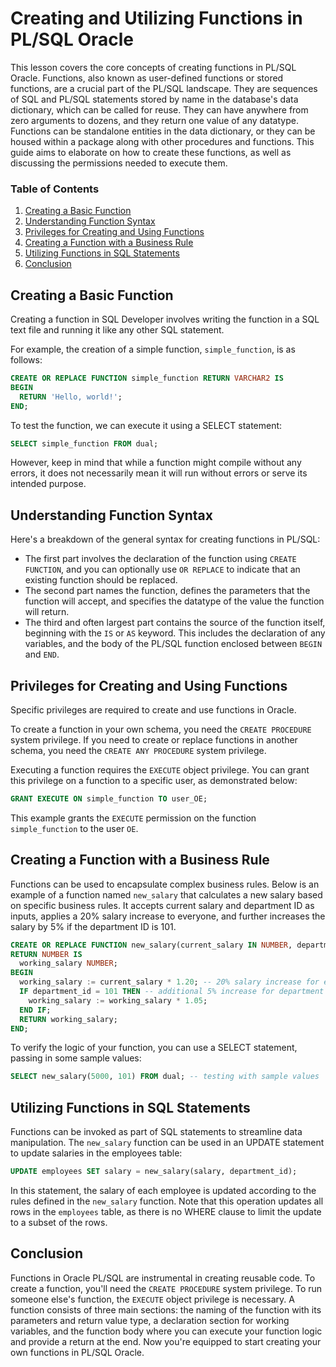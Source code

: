 # Creating and Utilizing Functions in PL/SQL Oracle

This lesson covers the core concepts of creating functions in PL/SQL Oracle. Functions, also known as user-defined functions or stored functions, are a crucial part of the PL/SQL landscape. They are sequences of SQL and PL/SQL statements stored by name in the database's data dictionary, which can be called for reuse. They can have anywhere from zero arguments to dozens, and they return one value of any datatype. Functions can be standalone entities in the data dictionary, or they can be housed within a package along with other procedures and functions. This guide aims to elaborate on how to create these functions, as well as discussing the permissions needed to execute them.

### Table of Contents
1. [Creating a Basic Function](#creating-a-basic-function)
2. [Understanding Function Syntax](#understanding-function-syntax)
3. [Privileges for Creating and Using Functions](#privileges-for-creating-and-using-functions)
4. [Creating a Function with a Business Rule](#creating-a-function-with-a-business-rule)
5. [Utilizing Functions in SQL Statements](#utilizing-functions-in-sql-statements)
6. [Conclusion](#conclusion)

## Creating a Basic Function
<a id="creating-a-basic-function"></a>

Creating a function in SQL Developer involves writing the function in a SQL text file and running it like any other SQL statement. 

For example, the creation of a simple function, `simple_function`, is as follows:

```sql
CREATE OR REPLACE FUNCTION simple_function RETURN VARCHAR2 IS
BEGIN
  RETURN 'Hello, world!';
END;
```

To test the function, we can execute it using a SELECT statement:

```sql
SELECT simple_function FROM dual;
```

However, keep in mind that while a function might compile without any errors, it does not necessarily mean it will run without errors or serve its intended purpose.

## Understanding Function Syntax
<a id="understanding-function-syntax"></a>

Here's a breakdown of the general syntax for creating functions in PL/SQL:

- The first part involves the declaration of the function using `CREATE FUNCTION`, and you can optionally use `OR REPLACE` to indicate that an existing function should be replaced.
- The second part names the function, defines the parameters that the function will accept, and specifies the datatype of the value the function will return.
- The third and often largest part contains the source of the function itself, beginning with the `IS` or `AS` keyword. This includes the declaration of any variables, and the body of the PL/SQL function enclosed between `BEGIN` and `END`.

## Privileges for Creating and Using Functions
<a id="privileges-for-creating-and-using-functions"></a>

Specific privileges are required to create and use functions in Oracle.

To create a function in your own schema, you need the `CREATE PROCEDURE` system privilege. If you need to create or replace functions in another schema, you need the `CREATE ANY PROCEDURE` system privilege.

Executing a function requires the `EXECUTE` object privilege. You can grant this privilege on a function to a specific user, as demonstrated below:

```sql
GRANT EXECUTE ON simple_function TO user_OE;
```

This example grants the `EXECUTE` permission on the function `simple_function` to the user `OE`.

## Creating a Function with a Business Rule
<a id="creating-a-function-with-a-business-rule"></a>

Functions can be used to encapsulate complex business rules. Below is an example of a function named `new_salary` that calculates a new salary based on specific business rules. It accepts current salary and department ID as inputs, applies a 20% salary increase to everyone, and further increases the salary by 5% if the department ID is 101.

```sql
CREATE OR REPLACE FUNCTION new_salary(current_salary IN NUMBER, department_id IN NUMBER)
RETURN NUMBER IS
  working_salary NUMBER;
BEGIN
  working_salary := current_salary * 1.20; -- 20% salary increase for everyone
  IF department_id = 101 THEN -- additional 5% increase for department 101
    working_salary := working_salary * 1.05;
  END IF;
  RETURN working_salary;
END;
```

To verify the logic of your function, you can use a SELECT statement, passing in some sample values:

```sql
SELECT new_salary(5000, 101) FROM dual; -- testing with sample values
```

## Utilizing Functions in SQL Statements
<a id="utilizing-functions-in-sql-statements"></a>

Functions can be invoked as part of SQL statements to streamline data manipulation. The `new_salary` function can be used in an UPDATE statement to update salaries in the employees table:

```sql
UPDATE employees SET salary = new_salary(salary, department_id);
```

In this statement, the salary of each employee is updated according to the rules defined in the `new_salary` function. Note that this operation updates all rows in the `employees` table, as there is no WHERE clause to limit the update to a subset of the rows.

## Conclusion
<a id="conclusion"></a>

Functions in Oracle PL/SQL are instrumental in creating reusable code. To create a function, you'll need the `CREATE PROCEDURE` system privilege. To run someone else's function, the `EXECUTE` object privilege is necessary. A function consists of three main sections: the naming of the function with its parameters and return value type, a declaration section for working variables, and the function body where you can execute your function logic and provide a return at the end. Now you're equipped to start creating your own functions in PL/SQL Oracle.
